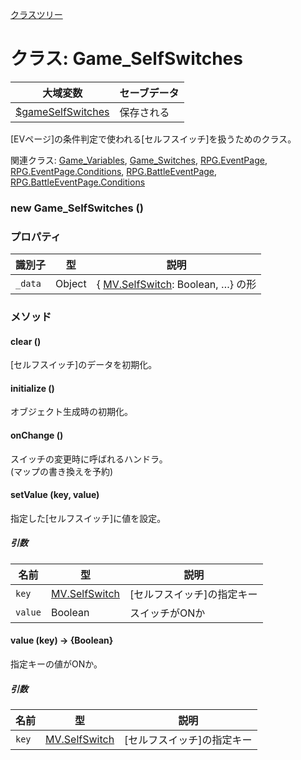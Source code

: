 [クラスツリー](index.md)

# クラス: Game_SelfSwitches

| 大域変数 | セーブデータ |
| --- | --- |
| [$gameSelfSwitches](global.md#gameselfswitches-game_selfswitches) | 保存される |

[EVページ]の条件判定で使われる[セルフスイッチ]を扱うためのクラス。

関連クラス: [Game_Variables](Game_Variables.md), [Game_Switches](Game_Switches.md), [RPG.EventPage](RPG.EventPage.md), [RPG.EventPage.Conditions](RPG.EventPage.Conditions.md), [RPG.BattleEventPage](RPG.BattleEventPage.md), [RPG.BattleEventPage.Conditions](RPG.BattleEventPage.Conditions.md)

### new Game_SelfSwitches ()

### プロパティ

| 識別子 | 型 | 説明 |
| --- | --- | --- |
| `_data` | Object | { [MV.SelfSwitch](MV.SelfSwitch.md): Boolean, …} の形 |


### メソッド

#### clear ()
[セルフスイッチ]のデータを初期化。


#### initialize ()
 オブジェクト生成時の初期化。


#### onChange ()
スイッチの変更時に呼ばれるハンドラ。<br />
(マップの書き換えを予約)


#### setValue (key, value)
指定した[セルフスイッチ]に値を設定。

##### 引数

| 名前 | 型 | 説明 |
| --- | --- | --- |
| `key` | [MV.SelfSwitch](MV.SelfSwitch.md)  | [セルフスイッチ]の指定キー |
| `value` | Boolean | スイッチがONか |


#### value (key) → {Boolean}
指定キーの値がONか。

##### 引数

| 名前 | 型 | 説明 |
| --- | --- | --- |
| `key` | [MV.SelfSwitch](MV.SelfSwitch.md)  | [セルフスイッチ]の指定キー |



